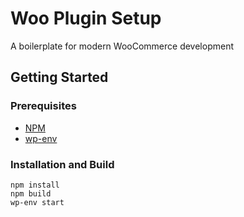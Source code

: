 # Woo Plugin Setup

A boilerplate for modern WooCommerce development

## Getting Started

### Prerequisites

-   [NPM](https://www.npmjs.com/)
-   [wp-env](https://developer.wordpress.org/block-editor/reference-guides/packages/packages-env/)

### Installation and Build

```
npm install
npm build
wp-env start
```
